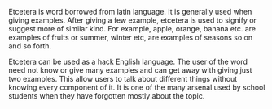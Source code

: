       

Etcetera is word borrowed from latin language. It is generally used when giving examples. After giving a few example, etcetera is used to signify or suggest more of similar kind. For example, apple, orange, banana etc. are examples of fruits or summer, winter etc, are examples of seasons so on and so forth. 

Etcetera can be used as a hack English language. The user of the word need not know or give many examples and can get away with giving just two examples. This allow users to talk about different things without knowing every component of it. It is one of the many arsenal used by school students when they have forgotten mostly about the topic.